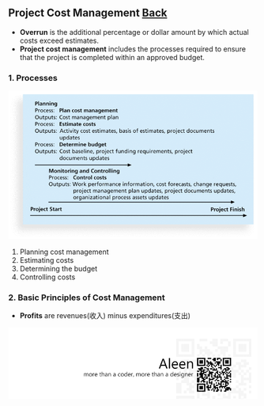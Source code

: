 ## Project Cost Management	[Back](./../projectManagement.md)

-  **Overrun** is the additional percentage or dollar amount by which actual costs exceed estimates.
- **Project cost management** includes the processes required to ensure that the project is completed within an approved budget.

### 1. Processes

<img src="./processes.png">

1. Planning cost management
2. Estimating costs
3. Determining the budget
4. Controlling costs

### 2. Basic Principles of Cost Management

- **Profits** are revenues(收入) minus expenditures(支出)

<a href="http://aleen42.github.io/" target="_blank" ><img src="./../../pic/tail.gif"></a>
